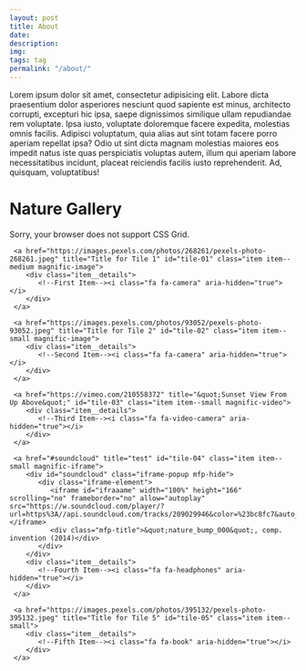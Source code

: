 ```yaml
---
layout: post
title: About
date:
description:
img:
tags: tag
permalink: "/about/"
---
```


<link rel="stylesheet" href="https://rawgit.com/dimsemenov/Magnific-Popup/master/dist/magnific-popup.css">
<link rel="stylesheet" href="../assets/css/gallery.css">
<link rel="stylesheet" href="../assets/css/gallery-images.css">

<p>
  Lorem ipsum dolor sit amet, consectetur adipisicing elit. Labore dicta praesentium dolor asperiores nesciunt quod sapiente est minus, architecto corrupti, excepturi hic ipsa, saepe dignissimos similique ullam repudiandae rem voluptate. Ipsa iusto, voluptate doloremque facere expedita, molestias omnis facilis. Adipisci voluptatum, quia alias aut sint totam facere porro aperiam repellat ipsa? Odio ut sint dicta magnam molestias maiores eos impedit natus iste quas perspiciatis voluptas autem, illum qui aperiam labore necessitatibus incidunt, placeat reiciendis facilis iusto reprehenderit. Ad, quisquam, voluptatibus!
</p>

<h1>Nature Gallery</h1>

<div class="message">
  Sorry, your browser does not support CSS Grid.
</div>

<section id="nature-gallery" class="flex-block gallery">
  <div class="grid">

     <a href="https://images.pexels.com/photos/268261/pexels-photo-268261.jpeg" title="Title for Tile 1" id="tile-01" class="item item--medium magnific-image">
        <div class="item__details">
           <!--First Item--><i class="fa fa-camera" aria-hidden="true"></i>
        </div>
     </a>

     <a href="https://images.pexels.com/photos/93052/pexels-photo-93052.jpeg" title="Title for Tile 2" id="tile-02" class="item item--small magnific-image">
        <div class="item__details">
           <!--Second Item--><i class="fa fa-camera" aria-hidden="true"></i>
        </div>
     </a>

     <a href="https://vimeo.com/210558372" title="&quot;Sunset View From Up Above&quot;" id="tile-03" class="item item--small magnific-video">
        <div class="item__details">
           <!--Third Item--><i class="fa fa-video-camera" aria-hidden="true"></i>
        </div>
     </a>

     <a href="#soundcloud" title="test" id="tile-04" class="item item--small magnific-iframe">
        <div id="soundcloud" class="iframe-popup mfp-hide">
           <div class="iframe-element">
              <iframe id="ifraaame" width="100%" height="166" scrolling="no" frameborder="no" allow="autoplay" src="https://w.soundcloud.com/player/?url=https%3A//api.soundcloud.com/tracks/209029946&color=%23bc8fc7&auto_play=false&hide_related=false&show_comments=true&show_user=true&show_reposts=false&show_teaser=true"></iframe>
              <div class="mfp-title">&quot;nature_bump_000&quot;, comp. invention (2014)</div>
           </div>
        </div>
        <div class="item__details">
           <!--Fourth Item--><i class="fa fa-headphones" aria-hidden="true"></i>
        </div>
     </a>

     <a href="https://images.pexels.com/photos/395132/pexels-photo-395132.jpeg" title="Title for Tile 5" id="tile-05" class="item item--small">
        <div class="item__details">
           <!--Fifth Item--><i class="fa fa-book" aria-hidden="true"></i>
        </div>
     </a>

  </div>
</section>

<script src="../assets/js/magnific.js"></script>
